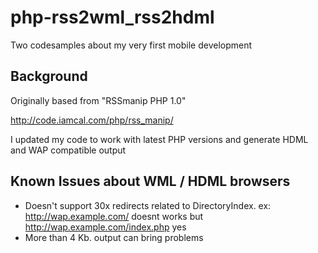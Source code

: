 # php-rss2wml_rss2hdml
Two codesamples about my very first mobile development

## Background ##
Originally based from "RSSmanip PHP 1.0"

http://code.iamcal.com/php/rss_manip/

I updated my code to work with latest PHP versions and generate HDML and WAP compatible output

## Known Issues about WML / HDML browsers ##
- Doesn't support 30x redirects related to DirectoryIndex. ex: http://wap.example.com/ doesnt works but http://wap.example.com/index.php yes
- More than 4 Kb. output can bring problems

